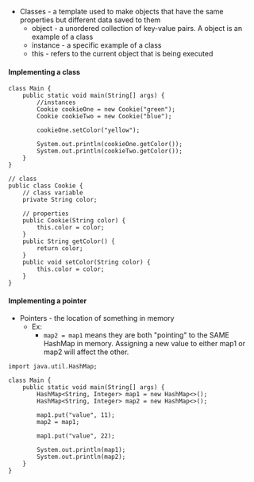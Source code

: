 * Classes - a template used to make objects that have the same properties but different data saved to them  
   - object - a unordered collection of key-value pairs. A object is an example of a class  
   - instance - a specific example of a class  
   - this - refers to the current object that is being executed  

#### Implementing a class
```
class Main {
    public static void main(String[] args) {
        //instances
        Cookie cookieOne = new Cookie("green");
        Cookie cookieTwo = new Cookie("blue");

        cookieOne.setColor("yellow");

        System.out.println(cookieOne.getColor());
        System.out.println(cookieTwo.getColor());
    }
}
```


```
// class
public class Cookie {
    // class variable
    private String color;

    // properties
    public Cookie(String color) {
        this.color = color;
    }
    public String getColor() {
        return color;
    }
    public void setColor(String color) {
        this.color = color;
    }
}
```



#### Implementing a pointer
* Pointers - the location of something in memory  
   - Ex:  
      - `map2 = map1` means they are both "pointing" to the SAME HashMap in memory. Assigning a new value to either map1 or map2 will affect the other.    
```
import java.util.HashMap;

class Main {
    public static void main(String[] args) {
        HashMap<String, Integer> map1 = new HashMap<>();
        HashMap<String, Integer> map2 = new HashMap<>();

        map1.put("value", 11);
        map2 = map1;

        map1.put("value", 22);

        System.out.println(map1);
        System.out.println(map2);
    }
}
```

